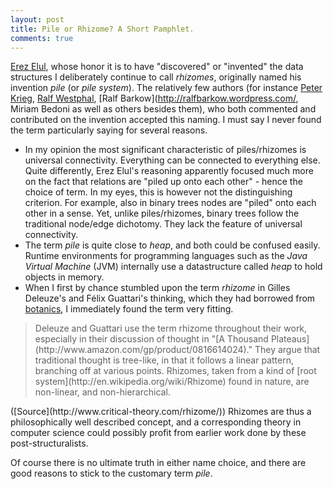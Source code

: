 ```yaml
---
layout: post
title: Pile or Rhizome? A Short Pamphlet.
comments: true
---
```

[Erez Elul](http://namzezam.wikidot.com/), whose honor it is to have "discovered" or "invented" the data structures I deliberately continue to call _rhizomes_, originally named his invention _pile_ (or _pile system_). The relatively few authors (for instance [Peter Krieg](http://en.wikipedia.org/wiki/Peter_Krieg), [Ralf Westphal](http://blog.ralfw.de/), [Ralf Barkow](http://ralfbarkow.wordpress.com/, Miriam Bedoni as well as others besides them), who both commented and contributed on the invention accepted this naming. I must say I never found the term particularly saying for several reasons.<!--more-->

* In my opinion the most significant characteristic of piles/rhizomes is universal connectivity. Everything can be connected to everything else. Quite differently, Erez Elul's reasoning apparently focused much more on the fact that relations are "piled up onto each other" - hence the choice of term. In my eyes, this is however not the distinguishing criterion. For example, also in binary trees nodes are "piled" onto each other in a sense. Yet, unlike piles/rhizomes, binary trees follow the traditional node/edge dichotomy. They lack the feature of universal connectivity.
* The term _pile_ is quite close to _heap_, and both could be confused easily. Runtime environments for programming languages such as the _Java Virtual Machine_ (JVM) internally use a datastructure called _heap_ to hold objects in memory.
* When I first by chance stumbled upon the term _rhizome_ in Gilles Deleuze's and F&eacute;lix Guattari's thinking, which they had borrowed from [botanics](http://en.wikipedia.org/wiki/Rhizome), I immediately found the term very fitting.
<blockquote>
Deleuze and Guattari use the term rhizome throughout their work, especially in their discussion of thought in "[A Thousand Plateaus](http://www.amazon.com/gp/product/0816614024)." They argue that traditional thought is tree-like, in that it follows a linear pattern, branching off at various points. Rhizomes, taken from a kind of [root system](http://en.wikipedia.org/wiki/Rhizome) found in nature, are non-linear, and non-hierarchical.
</blockquote>
([Source](http://www.critical-theory.com/rhizome/))  
Rhizomes are thus a philosophically well described concept, and a corresponding theory in computer science could possibly profit from earlier work done by these post-structuralists.

Of course there is no ultimate truth in either name choice, and there are good reasons to stick to the customary term _pile_.